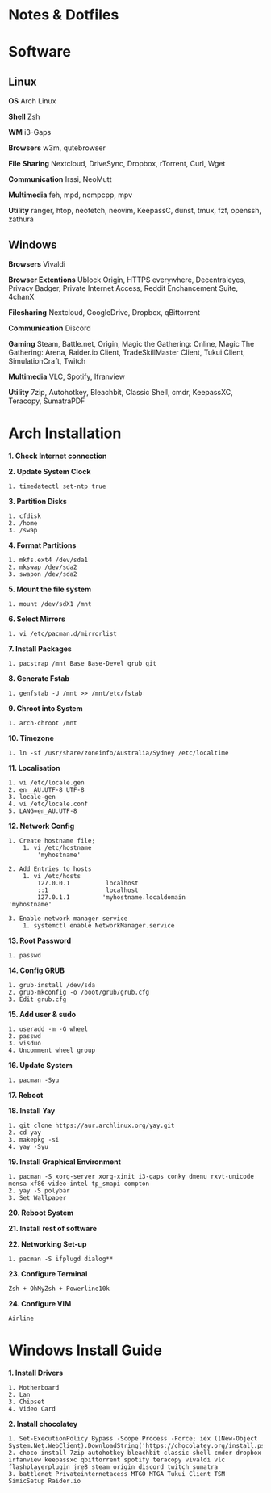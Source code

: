 # Notes & Dotfiles

# Software
## Linux
**OS**
Arch Linux

**Shell**
Zsh

**WM**
i3-Gaps

**Browsers**
w3m, qutebrowser

**File Sharing**
Nextcloud, DriveSync, Dropbox, rTorrent, Curl, Wget

**Communication**
Irssi, NeoMutt

**Multimedia**
feh, mpd, ncmpcpp, mpv

**Utility**
ranger, htop, neofetch, neovim, KeepassC, dunst, tmux, fzf, openssh, zathura

## Windows
**Browsers**
Vivaldi 

**Browser Extentions**
Ublock Origin, HTTPS everywhere, Decentraleyes, Privacy Badger, Private Internet Access, Reddit Enchancement Suite, 4chanX

**Filesharing**
Nextcloud, GoogleDrive, Dropbox, qBittorrent

**Communication**
Discord 

**Gaming**
Steam, Battle.net, Origin, Magic the Gathering: Online, Magic The Gathering: Arena, Raider.io Client, TradeSkillMaster Client, Tukui Client, SimulationCraft, Twitch

**Multimedia**
VLC, Spotify, Ifranview

**Utility**
7zip, Autohotkey, Bleachbit, Classic Shell, cmdr, KeepassXC, Teracopy, SumatraPDF

# Arch Installation
**1. Check Internet connection**

**2. Update System Clock**

    1. timedatectl set-ntp true
    
**3. Partition Disks**

    1. cfdisk
    2. /home
    3. /swap
    
**4. Format Partitions**

    1. mkfs.ext4 /dev/sda1    
    2. mkswap /dev/sda2    
    3. swapon /dev/sda2
    
**5. Mount the file system**

    1. mount /dev/sdX1 /mnt
    
**6. Select Mirrors**

    1. vi /etc/pacman.d/mirrorlist
    
**7. Install Packages**

    1. pacstrap /mnt Base Base-Devel grub git
    
**8. Generate Fstab**

    1. genfstab -U /mnt >> /mnt/etc/fstab
    
**9. Chroot into System**

    1. arch-chroot /mnt
    
**10. Timezone**

    1. ln -sf /usr/share/zoneinfo/Australia/Sydney /etc/localtime
    
**11. Localisation**

    1. vi /etc/locale.gen    
    2. en__AU.UTF-8 UTF-8    
    3. locale-gen    
    4. vi /etc/locale.conf    
    5. LANG=en_AU.UTF-8
    
**12. Network Config**

    1. Create hostname file;    
        1. vi /etc/hostname        
            'myhostname'        
            
    2. Add Entries to hosts    
        1. vi /etc/hosts        
            127.0.0.1          localhost            
            ::1                localhost            
            127.0.1.1         'myhostname.localdomain          'myhostname'
            
    3. Enable network manager service    
        1. systemctl enable NetworkManager.service
        
**13. Root Password**

    1. passwd
    
**14. Config GRUB**

    1. grub-install /dev/sda    
    2. grub-mkconfig -o /boot/grub/grub.cfg    
    3. Edit grub.cfg
    
**15. Add user & sudo**

    1. useradd -m -G wheel     
    2. passwd
    3. visduo    
    4. Uncomment wheel group    
    
**16. Update System**

    1. pacman -Syu
    
**17. Reboot**

**18. Install Yay**

    1. git clone https://aur.archlinux.org/yay.git    
    2. cd yay    
    3. makepkg -si    
    4. yay -Syu
    
**19. Install Graphical Environment**

    1. pacman -S xorg-server xorg-xinit i3-gaps conky dmenu rxvt-unicode mensa xf86-video-intel tp_smapi compton    
    2. yay -S polybar
    3. Set Wallpaper
    
**20. Reboot System**

**21. Install rest of software**

**22. Networking Set-up**

    1. pacman -S ifplugd dialog**
    
**23. Configure Terminal**

    Zsh + OhMyZsh + Powerline10k
    
**24. Configure VIM**

    Airline
    
# Windows Install Guide

**1. Install Drivers**

    1. Motherboard    
    2. Lan    
    3. Chipset
    4. Video Card

**2. Install chocolatey**

    1. Set-ExecutionPolicy Bypass -Scope Process -Force; iex ((New-Object System.Net.WebClient).DownloadString('https://chocolatey.org/install.ps1'))
    2. choco install 7zip autohotkey bleachbit classic-shell cmder dropbox irfanview keepassxc qbittorrent spotify teracopy vivaldi vlc flashplayerplugin jre8 steam origin discord twitch sumatra
    3. battlenet Privateinternetacess MTGO MTGA Tukui Client TSM SimicSetup Raider.io
